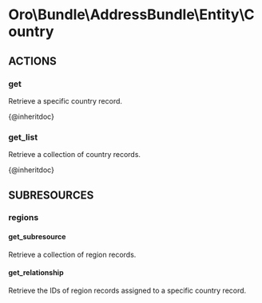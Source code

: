# Oro\Bundle\AddressBundle\Entity\Country

## ACTIONS

### get

Retrieve a specific country record.

{@inheritdoc}

### get_list

Retrieve a collection of country records.

{@inheritdoc}

## SUBRESOURCES

### regions

#### get_subresource

Retrieve a collection of region records.

#### get_relationship

Retrieve the IDs of region records assigned to a specific country record.
